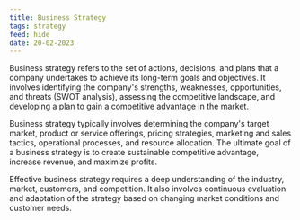 ```yaml
---
title: Business Strategy
tags: strategy
feed: hide
date: 20-02-2023
---
```

Business strategy refers to the set of actions, decisions, and plans that a company undertakes to achieve its long-term goals and objectives. It involves identifying the company's strengths, weaknesses, opportunities, and threats (SWOT analysis), assessing the competitive landscape, and developing a plan to gain a competitive advantage in the market.

Business strategy typically involves determining the company's target market, product or service offerings, pricing strategies, marketing and sales tactics, operational processes, and resource allocation. The ultimate goal of a business strategy is to create sustainable competitive advantage, increase revenue, and maximize profits.

Effective business strategy requires a deep understanding of the industry, market, customers, and competition. It also involves continuous evaluation and adaptation of the strategy based on changing market conditions and customer needs.